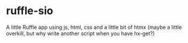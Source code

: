 # ruffle-sio

A little Ruffle app using js, html, css and a little bit of htmx (maybe a little overkill, but why write another script when you have hx-get?)
